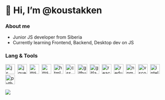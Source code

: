 # 👋 Hi, I’m @koustakken
### About me
- Junior JS developer from Siberia
- Currently learning Frontend, Backend, Desktop dev on JS
### Lang & Tools
<img src="https://cdn.jsdelivr.net/gh/devicons/devicon/icons/javascript/javascript-original.svg" title="js" width="30" height="30" />&nbsp;
<img src="https://cdn.jsdelivr.net/gh/devicons/devicon/icons/jquery/jquery-original.svg" title="jquery" width="30" height="30" />&nbsp;
<img src="https://cdn.jsdelivr.net/gh/devicons/devicon/icons/microsoftsqlserver/microsoftsqlserver-plain.svg" title="mssqlserver" width="30" height="30" />&nbsp;
<img src="https://cdn.jsdelivr.net/gh/devicons/devicon/icons/mysql/mysql-original-wordmark.svg" title="mssqlserver" width="30" height="30" />&nbsp;
<img src="https://cdn.jsdelivr.net/gh/devicons/devicon/icons/html5/html5-original-wordmark.svg" title="html" width="30" height="30" />&nbsp;
<img src="https://cdn.jsdelivr.net/gh/devicons/devicon/icons/css3/css3-original.svg" title="css" width="30" height="30" />&nbsp;
<img src="https://cdn.jsdelivr.net/gh/devicons/devicon/icons/github/github-original.svg" title="github" width="30" height="30" />&nbsp;
<img src="https://cdn.jsdelivr.net/gh/devicons/devicon/icons/gitlab/gitlab-original.svg" title="gitlab" width="30" height="30" />&nbsp;
<img src="https://cdn.jsdelivr.net/gh/devicons/devicon/icons/react/react-original.svg" title="react" width="30" height="30" />&nbsp;
<img src="https://cdn.jsdelivr.net/gh/devicons/devicon/icons/redux/redux-original.svg" title="redux" width="30" height="30" />&nbsp;
<img src="https://cdn.jsdelivr.net/gh/devicons/devicon/icons/npm/npm-original-wordmark.svg" title="npm" width="30" height="30" />&nbsp;
<img src="https://cdn.jsdelivr.net/gh/devicons/devicon/icons/vscode/vscode-original.svg" title="vscode" width="30" height="30" />&nbsp;
<img src="https://cdn.jsdelivr.net/gh/devicons/devicon/icons/intellij/intellij-original.svg" title="intelli" width="30" height="30" />&nbsp;
<img src="https://cdn.jsdelivr.net/gh/devicons/devicon/icons/python/python-original.svg" title="python" width="30" height="30" />&nbsp;

![](http://github-profile-summary-cards.vercel.app/api/cards/repos-per-language?username=koustakken&theme=default)

<!---
koustakken/koustakken is a ✨ special ✨ repository because its `README.md` (this file) appears on your GitHub profile.
You can click the Preview link to take a look at your changes.
--->      
